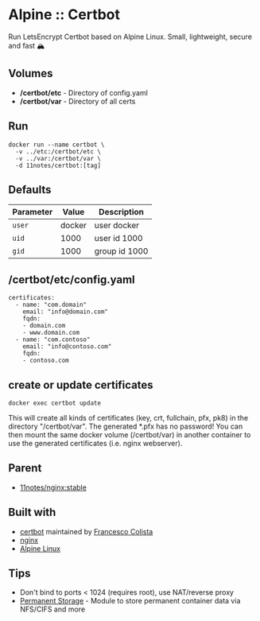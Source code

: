 # Alpine :: Certbot
Run LetsEncrypt Certbot based on Alpine Linux. Small, lightweight, secure and fast 🏔️

## Volumes
* **/certbot/etc** - Directory of config.yaml
* **/certbot/var** - Directory of all certs

## Run
```shell
docker run --name certbot \
  -v ../etc:/certbot/etc \
  -v ../var:/certbot/var \
  -d 11notes/certbot:[tag]
```

## Defaults
| Parameter | Value | Description |
| --- | --- | --- |
| `user` | docker | user docker |
| `uid` | 1000 | user id 1000 |
| `gid` | 1000 | group id 1000 |

## /certbot/etc/config.yaml
```shell
certificates:
  - name: "com.domain"
    email: "info@domain.com"
    fqdn:
    - domain.com
    - www.domain.com
  - name: "com.contoso"
    email: "info@contoso.com"
    fqdn:
    - contoso.com
```

## create or update certificates
```shell
docker exec certbot update
```

This will create all kinds of certificates (key, crt, fullchain, pfx, pk8) in the directory "/certbot/var". The generated *.pfx has no password! You can then mount the same docker volume (/certbot/var) in another container to use the generated certificates (i.e. nginx webserver).

## Parent
* [11notes/nginx:stable](https://github.com/11notes/docker-nginx)

## Built with
* [certbot](https://certbot.eff.org) maintained by [Francesco Colista](https://pkgs.alpinelinux.org/packages?name=certbot&branch=v3.18&repo=&arch=&maintainer=Francesco%20Colista)
* [nginx](https://nginx.org)
* [Alpine Linux](https://alpinelinux.org)

## Tips
* Don't bind to ports < 1024 (requires root), use NAT/reverse proxy
* [Permanent Storage](https://github.com/11notes/alpine-docker-netshare) - Module to store permanent container data via NFS/CIFS and more